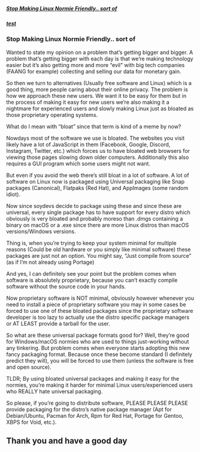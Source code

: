 ##### [Stop Making Linux Normie Friendly.. sort of](https://spdgmr.github.io/posts#stop-making-linux-normie-friendly-sort-of-1)
##### [test](https://spdgmr.github.io)

### Stop Making Linux Normie Friendly.. sort of
Wanted to state my opinion on a problem that’s getting bigger and bigger. A problem that’s getting bigger with each day is that we’re making technology easier but it’s also getting more and more “evil” with big tech companies (FAANG for example) collecting and selling our data for monetary gain.

So then we turn to alternatives (Usually free software and Linux) which is a good thing, more people caring about their online privacy. The problem is how we approach these new users. We want it to be easy for them but in the process of making it easy for new users we’re also making it a nightmare for experienced users and slowly making Linux just as bloated as those proprietary operating systems.

What do I mean with “bloat” since that term is kind of a meme by now?

Nowdays most of the software we use is bloated. The websites you visit likely have a lot of JavaScript in them (Facebook, Google, Discord, Instagram, Twitter, etc.) which forces us to have bloated web browsers for viewing those pages slowing down older computers. Additionally this also requires a GUI program which some users might not want.

But even if you avoid the web there’s still bloat in a lot of software. A lot of software on Linux now is packaged using Universal packaging like Snap packages (Canonical), Flatpaks (Red Hat), and AppImages (some random idiot).

Now since soydevs decide to package using these and since these are universal, every single package has to have support for every distro which obviously is very bloated and probably moreso than .dmgs containing a binary on macOS or a .exe since there are more Linux distros than macOS versions/Windows versions.

Thing is, when you’re trying to keep your system minimal for multiple reasons (Could be old hardware or you simply like minimal software) these packages are just not an option. You might say, “Just compile from source” (as if I’m not already using Portage)

And yes, I can definitely see your point but the problem comes when software is absolutely proprietary, because you can’t exactly compile software without the source code in your hands.

Now proprietary software is NOT minimal, obviously however whenever you need to install a piece of proprietary software you may in some cases be forced to use one of these bloated packages since the proprietary software developer is too lazy to actually use the distro specific package managers or AT LEAST provide a tarball for the user.

So what are these universal package formats good for? Well, they’re good for Windows/macOS normies who are used to things just-working without any tinkering. But problem comes when everyone starts adopting this new fancy packaging format. Because once these become standard (I definitely predict they will), you will be forced to use them (unless the software is free and open source).

TLDR; By using bloated universal packages and making it easy for the normies, you’re making it harder for minimal Linux users/experienced users who REALLY hate universal packaging.

So please, if you’re going to distribute software, PLEASE PLEASE PLEASE provide packaging for the distro’s native package manager (Apt for Debian/Ubuntu, Pacman for Arch, Rpm for Red Hat, Portage for Gentoo, XBPS for Void, etc.).

Thank you and have a good day
-----------------
